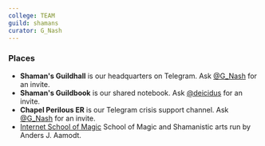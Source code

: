 ```yaml
---
college: TEAM
guild: shamans
curator: G_Nash
---
```

### Places
*  **Shaman's Guildhall** is our headquarters on Telegram.  Ask [@G_Nash](http://telegram.me/G_Nash) for an invite.
*  **Shaman's Guildbook** is our shared notebook.  Ask [@deicidus](http://telegram.me/deicidus) for an invite.
*  **Chapel Perilous ER** is our Telegram crisis support channel.  Ask [@G_Nash](http://telegram.me/G_Nash) for an invite.
* [Internet School of Magic](http://internetschoolofmagic.com)  School of Magic and Shamanistic arts run by Anders J. Aamodt.
